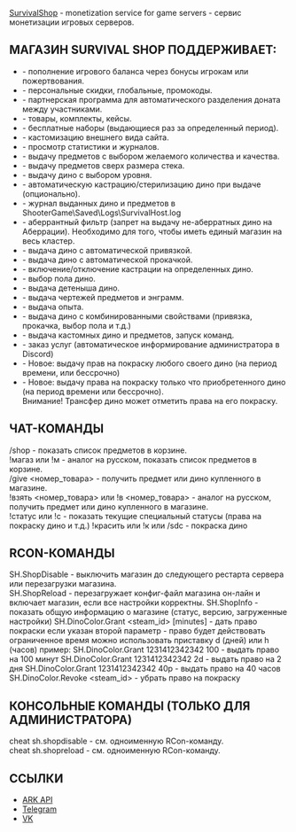 <a href="https://survivalshop.org">SurvivalShop</a> - monetization service for game servers - сервис монетизации игровых серверов.


<h2>МАГАЗИН SURVIVAL SHOP ПОДДЕРЖИВАЕТ:</h2>
<ul>
<li>- пополнение игрового баланса через бонусы игрокам или пожертвования.</li>
<li>- персональные скидки, глобальные, промокоды.</li>
<li>- партнерская программа для автоматического разделения доната между участниками.</li>
<li>- товары, комплекты, кейсы.</li>
<li>- бесплатные наборы (выдающиеся раз за определенный период).</li>
<li>- кастомизацию внешнего вида сайта.</li>
<li>- просмотр статистики и журналов.</li>
<li>- выдачу предметов с выбором желаемого количества и качества.</li>
<li>- выдачу предметов сверх размера стека.</li>
<li>- выдачу дино с выбором уровня.</li>
<li>- автоматическую кастрацию/стерилизацию дино при выдаче (опционально).</li>
<li>- журнал выданных дино и предметов в ShooterGame\Saved\Logs\SurvivalHost.log</li>
<li>- аберрантный фильтр (запрет на выдачу не-аберратных дино на Аберрации).
  Необходимо для того, чтобы иметь единый магазин на весь кластер.</li>
<li>- выдача дино с автоматической привязкой.</li>
<li>- выдача дино с автоматической прокачкой.</li>
<li>- включение/отключение кастрации на определенных дино.</li>
<li>- выбор пола дино.</li>
<li>- выдача детеныша дино.</li>
<li>- выдача чертежей предметов и энграмм.</li>
<li>- выдача опыта.</li>
<li>- выдача дино с комбинированными свойствами (привязка, прокачка, выбор пола и т.д.)</li>
<li>- выдача кастомных дино и предметов, запуск команд.</li>
<li>- заказ услуг (автоматическое информирование администратора в Discord)</li>
<li>- Новое: выдачу прав на покраску любого своего дино (на период времени, или бессрочно)</li>
<li>- Новое: выдачу права на покраску только что приобретенного дино (на период времени или бессрочно).</li>
  Внимание! Трансфер дино может отметить права на его покраску.
</ul>

ЧАТ-КОМАНДЫ
------
/shop - показать список предметов в корзине.<br>
!магаз или !м - аналог на русском, показать список предметов в корзине.<br>
/give <номер_товара> - получить предмет или дино купленного в магазине.<br>
!взять <номер_товара> или !в <номер_товара> - аналог на русском, получить предмет или дино купленного в магазине. <br>
!статус или !с - показать текущие специальный статусы (права на покраску дино и т.д.)
!красить или !к или /sdc - покраска дино

RCON-КОМАНДЫ
------
SH.ShopDisable - выключить магазин до следующего рестарта сервера или перезагрузки магазина.<br>
SH.ShopReload - перезагружает конфиг-файл магазина он-лайн и включает магазин, если все настройки корректны.
SH.ShopInfo - показать общую информацию о магазине (статус, версию, загруженные настройки)
SH.DinoColor.Grant <steam_id> [minutes] - дать право покраски
	если указан второй параметр - право будет действовать ограниченное время
	можно использовать приставку d (дней) или h (часов)
	пример:
		SH.DinoColor.Grant 1231412342342 100 - выдать право на 100 минут
		SH.DinoColor.Grant 1231412342342 2d - выдать право на 2 дня
		SH.DinoColor.Grant 1231412342342 40р - выдать право на 40 часов
SH.DinoColor.Revoke <steam_id> - убрать право на покраску
   
КОНСОЛЬНЫЕ КОМАНДЫ (ТОЛЬКО ДЛЯ АДМИНИСТРАТОРА)
------
cheat sh.shopdisable - см. одноименную RCon-команду.<br>
cheat sh.shopreload - см. одноименную RCon-команду.

<h2>ССЫЛКИ</h2>
<ul>
	<li><a href="https://arkserverapi.com/resources/survivalshop-server-donation-only-russian.41/">ARK API</a></li>
	<li><a href="https://t.me/arksupport">Telegram</a></li>
	<li><a href="https://vk.com/hostingrustru">VK</a></li>
<ul>
